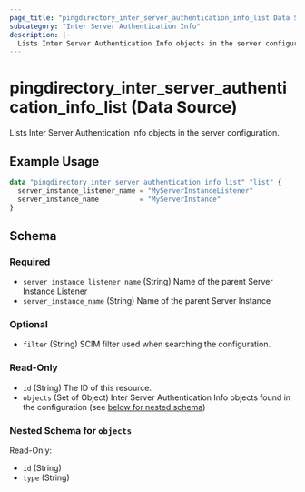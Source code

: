 ```yaml
---
page_title: "pingdirectory_inter_server_authentication_info_list Data Source - terraform-provider-pingdirectory"
subcategory: "Inter Server Authentication Info"
description: |-
  Lists Inter Server Authentication Info objects in the server configuration.
---
```


# pingdirectory_inter_server_authentication_info_list (Data Source)

Lists Inter Server Authentication Info objects in the server configuration.

## Example Usage

```terraform
data "pingdirectory_inter_server_authentication_info_list" "list" {
  server_instance_listener_name = "MyServerInstanceListener"
  server_instance_name          = "MyServerInstance"
}
```

<!-- schema generated by tfplugindocs -->
## Schema

### Required

- `server_instance_listener_name` (String) Name of the parent Server Instance Listener
- `server_instance_name` (String) Name of the parent Server Instance

### Optional

- `filter` (String) SCIM filter used when searching the configuration.

### Read-Only

- `id` (String) The ID of this resource.
- `objects` (Set of Object) Inter Server Authentication Info objects found in the configuration (see [below for nested schema](#nestedatt--objects))

<a id="nestedatt--objects"></a>
### Nested Schema for `objects`

Read-Only:

- `id` (String)
- `type` (String)


